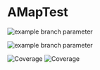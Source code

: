 # AMapTest

![example branch parameter](https://github.com/ms03001620/AMapTest/actions/workflows/task_build.yml/badge.svg?branch=master)

![example branch parameter](https://github.com/ms03001620/AMapTest/actions/workflows/test_ci.yml/badge.svg?branch=master)

![Coverage](.github/badges/jacoco.svg)
![Coverage](https://github.com/ms03001620/AMapTest/blob/master/.github/badges/jacoco.svg)
